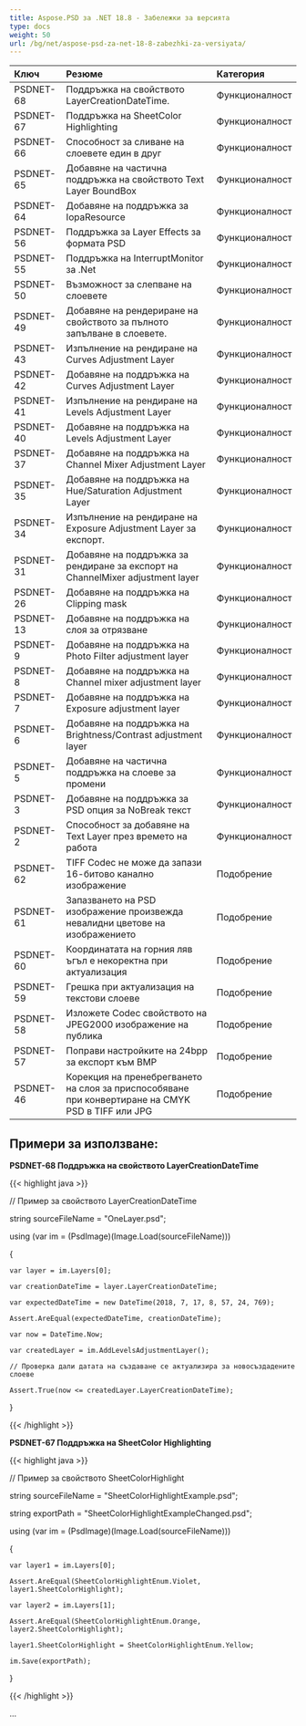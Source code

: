 ```yaml
---
title: Aspose.PSD за .NET 18.8 - Забележки за версията
type: docs
weight: 50
url: /bg/net/aspose-psd-za-net-18-8-zabezhki-za-versiyata/
---
```


| **Ключ** | **Резюме** | **Категория** |
| :- | :- | :- |
|PSDNET-68|Поддръжка на свойството LayerCreationDateTime.|Функционалност|
|PSDNET-67|Поддръжка на SheetColor Highlighting|Функционалност|
|PSDNET-66|Способност за сливане на слоевете един в друг|Функционалност|
|PSDNET-65|Добавяне на частична поддръжка на свойството Text Layer BoundBox|Функционалност|
|PSDNET-64|Добавяне на поддръжка за IopaResource|Функционалност|
|PSDNET-56|Поддръжка за Layer Effects за формата PSD|Функционалност|
|PSDNET-55|Поддръжка на InterruptMonitor за .Net|Функционалност|
|PSDNET-50|Възможност за слепване на слоевете|Функционалност|
|PSDNET-49|Добавяне на рендериране на свойството за пълното запълване в слоевете.|Функционалност|
|PSDNET-43|Изпълнение на рендиране на Curves Adjustment Layer|Функционалност|
|PSDNET-42|Добавяне на поддръжка на Curves Adjustment Layer|Функционалност|
|PSDNET-41|Изпълнение на рендиране на Levels Adjustment Layer|Функционалност|
|PSDNET-40|Добавяне на поддръжка на Levels Adjustment Layer|Функционалност|
|PSDNET-37|Добавяне на поддръжка на Channel Mixer Adjustment Layer|Функционалност|
|PSDNET-35|Добавяне на поддръжка на Hue/Saturation Adjustment Layer|Функционалност|
|PSDNET-34|Изпълнение на рендиране на Exposure Adjustment Layer за експорт.|Функционалност|
|PSDNET-31|Добавяне на поддръжка за рендиране за експорт на ChannelMixer adjustment layer|Функционалност|
|PSDNET-26|Добавяне на поддръжка на Clipping mask|Функционалност|
|PSDNET-13|Добавяне на поддръжка на слоя за отрязване|Функционалност|
|PSDNET-9|Добавяне на поддръжка на Photo Filter adjustment layer|Функционалност|
|PSDNET-8|Добавяне на поддръжка на Channel mixer adjustment layer|Функционалност|
|PSDNET-7|Добавяне на поддръжка на Exposure adjustment layer|Функционалност|
|PSDNET-6|Добавяне на поддръжка на Brightness/Contrast adjustment layer|Функционалност|
|PSDNET-5|Добавяне на частична поддръжка на слоеве за промени|Функционалност|
|PSDNET-3|Добавяне на поддръжка за PSD опция за NoBreak текст|Функционалност|
|PSDNET-2|Способност за добавяне на Text Layer през времето на работа|Функционалност|
|PSDNET-62|TIFF Codec не може да запази 16-битово канално изображение|Подобрение|
|PSDNET-61|Запазването на PSD изображение произвежда невалидни цветове на изображението|Подобрение|
|PSDNET-60|Координатата на горния ляв ъгъл е некоректна при актуализация|Подобрение|
|PSDNET-59|Грешка при актуализация на текстови слоеве|Подобрение|
|PSDNET-58|Изложете Codec свойството на JPEG2000 изображение на публика|Подобрение|
|PSDNET-57|Поправи настройките на 24bpp за експорт към BMP|Подобрение|
|PSDNET-46|Корекция на пренебрегването на слоя за приспособяване при конвертиране на CMYK PSD в TIFF или JPG|Подобрение|

## **Примери за използване:**
**PSDNET-68 Поддръжка на свойството LayerCreationDateTime**

{{< highlight java >}}
   
 // Пример за свойството LayerCreationDateTime
  
string sourceFileName = "OneLayer.psd";

using (var im = (PsdImage)(Image.Load(sourceFileName)))

{

    var layer = im.Layers[0];

    var creationDateTime = layer.LayerCreationDateTime;

    var expectedDateTime = new DateTime(2018, 7, 17, 8, 57, 24, 769);

    Assert.AreEqual(expectedDateTime, creationDateTime);

    var now = DateTime.Now;

    var createdLayer = im.AddLevelsAdjustmentLayer();

    // Проверка дали датата на създаване се актуализира за новосъздадените слоеве

    Assert.True(now <= createdLayer.LayerCreationDateTime);

}

{{< /highlight >}}

**PSDNET-67 Поддръжка на SheetColor Highlighting**

{{< highlight java >}}
   
 // Пример за свойството SheetColorHighlight

string sourceFileName = "SheetColorHighlightExample.psd";

string exportPath = "SheetColorHighlightExampleChanged.psd";

using (var im = (PsdImage)(Image.Load(sourceFileName)))

{

    var layer1 = im.Layers[0];

    Assert.AreEqual(SheetColorHighlightEnum.Violet, layer1.SheetColorHighlight);

    var layer2 = im.Layers[1];

    Assert.AreEqual(SheetColorHighlightEnum.Orange, layer2.SheetColorHighlight);

    layer1.SheetColorHighlight = SheetColorHighlightEnum.Yellow;

    im.Save(exportPath);	

}

{{< /highlight >}}

...
